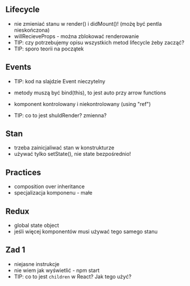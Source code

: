 ## Lifecycle
* nie zmieniać stanu w render() i didMount()! (możę być pentla nieskończona)
* willRecieveProps - można zblokować renderowanie
* TIP: czy potrzebujemy opisu wszystkich metod lifecycle żeby zacząć?
* TIP: sporo teorii na początek

## Events
* TIP: kod na slajdzie Event nieczytelny
* metody muszą być bind(this), to jest auto przy arrow functions

* komponent kontrolowany i niekontrolowany (using "ref")
* TIP: co to jest shuldRender? zmienna?

## Stan
* trzeba zainicjaliwać stan w konstrukturze
* używać tylko setState(), nie state bezpośrednio!

## Practices
* composition over inheritance
* specjalizacja komponenu - małe

## Redux
* global state object
* jeśli więcej komponentów musi używać tego samego stanu

## Zad 1

* niejasne instrukcje
* nie wiem jak wyświetlić - npm start
* TIP: co to jest `children` w React? Jak tego użyć?
